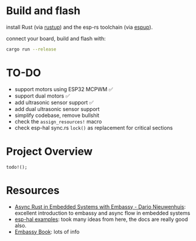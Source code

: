 # Build and flash
install Rust (via [rustup](https://www.rust-lang.org/tools/install)) and the esp-rs toolchain (via [espup](https://docs.esp-rs.org/book/installation/riscv-and-xtensa.html)).

connect your board, build and flash with:
```bash
cargo run --release
```
# TO-DO
- support motors using ESP32 MCPWM ✅
- support dual motors ✅
- add ultrasonic sensor support ✅
- add dual ultrasonic sensor support 
- simplify codebase, remove bullshit
- check the `assign_resources!` macro
- check esp-hal sync.rs `lock()` as replacement for critical sections

# Project Overview
`todo!();`

# Resources
- [Async Rust in Embedded Systems with Embassy - Dario Nieuwenhuis](https://www.youtube.com/watch?v=H7NtzyP9q8E): excellent introduction to embassy and async flow in embedded systems
- [esp-hal examples](https://github.com/esp-rs/esp-hal/tree/main/examples/): took many ideas from here, the docs are really good also.
- [Embassy Book](https://embassy.dev/book/): lots of info
